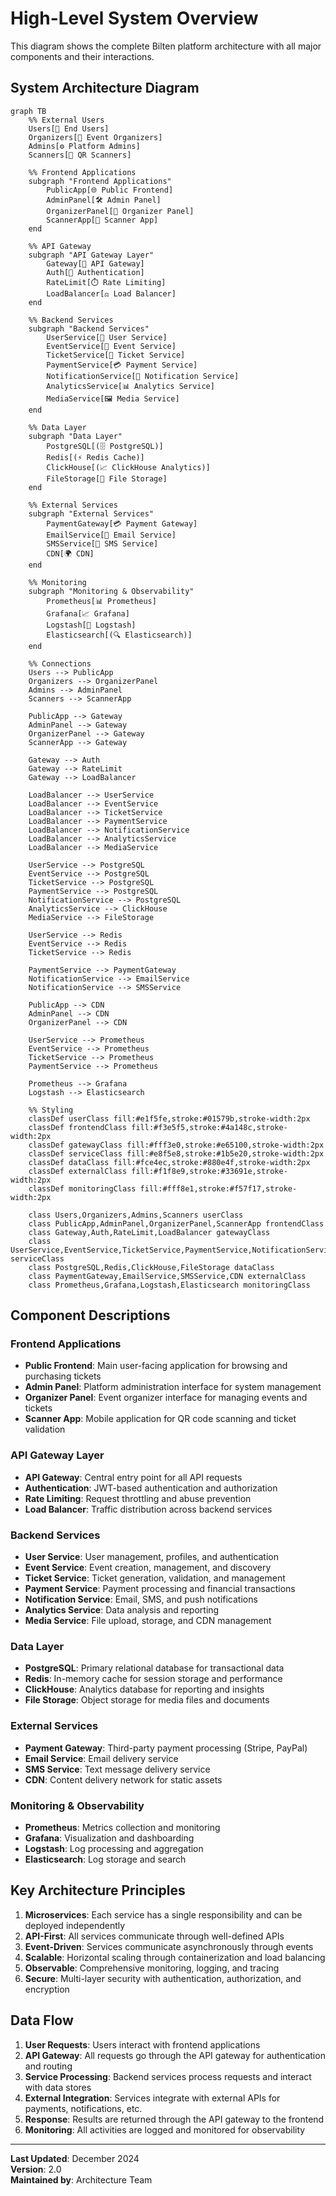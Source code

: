 # High-Level System Overview

This diagram shows the complete Bilten platform architecture with all major components and their interactions.

## System Architecture Diagram

```mermaid
graph TB
    %% External Users
    Users[👥 End Users]
    Organizers[🎪 Event Organizers]
    Admins[⚙️ Platform Admins]
    Scanners[📱 QR Scanners]
    
    %% Frontend Applications
    subgraph "Frontend Applications"
        PublicApp[🌐 Public Frontend]
        AdminPanel[🛠️ Admin Panel]
        OrganizerPanel[🎯 Organizer Panel]
        ScannerApp[📱 Scanner App]
    end
    
    %% API Gateway
    subgraph "API Gateway Layer"
        Gateway[🚪 API Gateway]
        Auth[🔐 Authentication]
        RateLimit[⏱️ Rate Limiting]
        LoadBalancer[⚖️ Load Balancer]
    end
    
    %% Backend Services
    subgraph "Backend Services"
        UserService[👤 User Service]
        EventService[🎪 Event Service]
        TicketService[🎫 Ticket Service]
        PaymentService[💳 Payment Service]
        NotificationService[📧 Notification Service]
        AnalyticsService[📊 Analytics Service]
        MediaService[🖼️ Media Service]
    end
    
    %% Data Layer
    subgraph "Data Layer"
        PostgreSQL[(🗄️ PostgreSQL)]
        Redis[(⚡ Redis Cache)]
        ClickHouse[(📈 ClickHouse Analytics)]
        FileStorage[📁 File Storage]
    end
    
    %% External Services
    subgraph "External Services"
        PaymentGateway[💳 Payment Gateway]
        EmailService[📧 Email Service]
        SMSService[📱 SMS Service]
        CDN[🌍 CDN]
    end
    
    %% Monitoring
    subgraph "Monitoring & Observability"
        Prometheus[📊 Prometheus]
        Grafana[📈 Grafana]
        Logstash[📝 Logstash]
        Elasticsearch[(🔍 Elasticsearch)]
    end
    
    %% Connections
    Users --> PublicApp
    Organizers --> OrganizerPanel
    Admins --> AdminPanel
    Scanners --> ScannerApp
    
    PublicApp --> Gateway
    AdminPanel --> Gateway
    OrganizerPanel --> Gateway
    ScannerApp --> Gateway
    
    Gateway --> Auth
    Gateway --> RateLimit
    Gateway --> LoadBalancer
    
    LoadBalancer --> UserService
    LoadBalancer --> EventService
    LoadBalancer --> TicketService
    LoadBalancer --> PaymentService
    LoadBalancer --> NotificationService
    LoadBalancer --> AnalyticsService
    LoadBalancer --> MediaService
    
    UserService --> PostgreSQL
    EventService --> PostgreSQL
    TicketService --> PostgreSQL
    PaymentService --> PostgreSQL
    NotificationService --> PostgreSQL
    AnalyticsService --> ClickHouse
    MediaService --> FileStorage
    
    UserService --> Redis
    EventService --> Redis
    TicketService --> Redis
    
    PaymentService --> PaymentGateway
    NotificationService --> EmailService
    NotificationService --> SMSService
    
    PublicApp --> CDN
    AdminPanel --> CDN
    OrganizerPanel --> CDN
    
    UserService --> Prometheus
    EventService --> Prometheus
    TicketService --> Prometheus
    PaymentService --> Prometheus
    
    Prometheus --> Grafana
    Logstash --> Elasticsearch
    
    %% Styling
    classDef userClass fill:#e1f5fe,stroke:#01579b,stroke-width:2px
    classDef frontendClass fill:#f3e5f5,stroke:#4a148c,stroke-width:2px
    classDef gatewayClass fill:#fff3e0,stroke:#e65100,stroke-width:2px
    classDef serviceClass fill:#e8f5e8,stroke:#1b5e20,stroke-width:2px
    classDef dataClass fill:#fce4ec,stroke:#880e4f,stroke-width:2px
    classDef externalClass fill:#f1f8e9,stroke:#33691e,stroke-width:2px
    classDef monitoringClass fill:#fff8e1,stroke:#f57f17,stroke-width:2px
    
    class Users,Organizers,Admins,Scanners userClass
    class PublicApp,AdminPanel,OrganizerPanel,ScannerApp frontendClass
    class Gateway,Auth,RateLimit,LoadBalancer gatewayClass
    class UserService,EventService,TicketService,PaymentService,NotificationService,AnalyticsService,MediaService serviceClass
    class PostgreSQL,Redis,ClickHouse,FileStorage dataClass
    class PaymentGateway,EmailService,SMSService,CDN externalClass
    class Prometheus,Grafana,Logstash,Elasticsearch monitoringClass
```

## Component Descriptions

### Frontend Applications
- **Public Frontend**: Main user-facing application for browsing and purchasing tickets
- **Admin Panel**: Platform administration interface for system management
- **Organizer Panel**: Event organizer interface for managing events and tickets
- **Scanner App**: Mobile application for QR code scanning and ticket validation

### API Gateway Layer
- **API Gateway**: Central entry point for all API requests
- **Authentication**: JWT-based authentication and authorization
- **Rate Limiting**: Request throttling and abuse prevention
- **Load Balancer**: Traffic distribution across backend services

### Backend Services
- **User Service**: User management, profiles, and authentication
- **Event Service**: Event creation, management, and discovery
- **Ticket Service**: Ticket generation, validation, and management
- **Payment Service**: Payment processing and financial transactions
- **Notification Service**: Email, SMS, and push notifications
- **Analytics Service**: Data analysis and reporting
- **Media Service**: File upload, storage, and CDN management

### Data Layer
- **PostgreSQL**: Primary relational database for transactional data
- **Redis**: In-memory cache for session storage and performance
- **ClickHouse**: Analytics database for reporting and insights
- **File Storage**: Object storage for media files and documents

### External Services
- **Payment Gateway**: Third-party payment processing (Stripe, PayPal)
- **Email Service**: Email delivery service
- **SMS Service**: Text message delivery service
- **CDN**: Content delivery network for static assets

### Monitoring & Observability
- **Prometheus**: Metrics collection and monitoring
- **Grafana**: Visualization and dashboarding
- **Logstash**: Log processing and aggregation
- **Elasticsearch**: Log storage and search

## Key Architecture Principles

1. **Microservices**: Each service has a single responsibility and can be deployed independently
2. **API-First**: All services communicate through well-defined APIs
3. **Event-Driven**: Services communicate asynchronously through events
4. **Scalable**: Horizontal scaling through containerization and load balancing
5. **Observable**: Comprehensive monitoring, logging, and tracing
6. **Secure**: Multi-layer security with authentication, authorization, and encryption

## Data Flow

1. **User Requests**: Users interact with frontend applications
2. **API Gateway**: All requests go through the API gateway for authentication and routing
3. **Service Processing**: Backend services process requests and interact with data stores
4. **External Integration**: Services integrate with external APIs for payments, notifications, etc.
5. **Response**: Results are returned through the API gateway to the frontend
6. **Monitoring**: All activities are logged and monitored for observability

---

**Last Updated**: December 2024  
**Version**: 2.0  
**Maintained by**: Architecture Team
